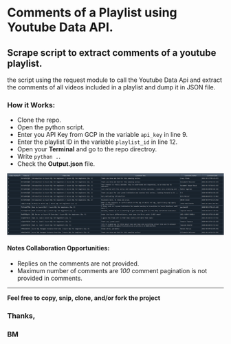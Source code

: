 #  Comments of a Playlist using Youtube Data API.

## Scrape script to extract comments of a youtube playlist.

the script using the request module to call the Youtube Data Api and extract the comments of all videos included in a playlist and dump it in JSON file.

### How it Works:

-   Clone the repo.
-   Open the python script.
-   Enter you API Key from GCP in the variable `api_key` in line 9.
-   Enter the playlist ID in the variable `playlist_id` in line 12.
-   Open your **Terminal** and go to the repo directroy.
-   Write `python .`.
-   Check the **Output.json** file.


![data output example](Data_Sample.png)


#### Notes **Collaboration Opportunities**:

- Replies on the comments are not provided.
- Maximum number of comments are *100* comment pagination is not provided in comments.

***

**Feel free to copy, snip, clone, and/or fork the project**
### Thanks,
### BM